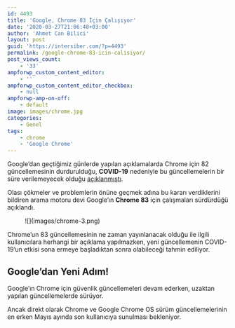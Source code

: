 ```yaml
---
id: 4493
title: 'Google, Chrome 83 İçin Çalışıyor'
date: '2020-03-27T21:06:48+03:00'
author: 'Ahmet Can Bilici'
layout: post
guid: 'https://intersiber.com/?p=4493'
permalink: /google-chrome-83-icin-calisiyor/
post_views_count:
    - '33'
ampforwp_custom_content_editor:
    - ''
ampforwp_custom_content_editor_checkbox:
    - null
ampforwp-amp-on-off:
    - default
image: images/chrome.jpg
categories:
    - Genel
tags:
    - chrome
    - 'Google Chrome'
---
```


Google’dan geçtiğimiz günlerde yapılan açıklamalarda Chrome için 82 güncellemesinin durdurulduğu, **COVID-19** nedeniyle bu güncellemelerin bir süre verilemeyecek olduğu [açıklanmıştı](https://intersiber.com/google-chrome-ve-chrome-os-guncellemelerine-covid-19-darbesi/).

Olası çökmeler ve problemlerin önüne geçmek adına bu kararı verdiklerini bildiren arama motoru devi Google’ın **Chrome 83** için çalışmaları sürdürdüğü açıklandı.

<figure class="wp-block-image size-large">![](images/chrome-3.png)</figure>Chrome’un 83 güncellemesinin ne zaman yayınlanacak olduğu ile ilgili kullanıcılara herhangi bir açıklama yapılmazken, yeni güncellemenin COVID-19’un etkisi sona ermeye başladıktan sonra olabileceği tahmin ediliyor.

## Google’dan Yeni Adım!

Google’ın Chrome için güvenlik güncellemeleri devam ederken, uzaktan yapılan güncellemelerde sürüyor.

Ancak direkt olarak Chrome ve Google Chrome OS sürüm güncellemelerinin en erken Mayıs ayında son kullanıcıya sunulması bekleniyor.